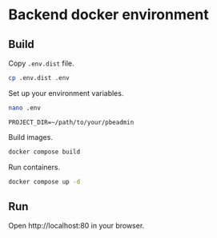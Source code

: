 # Backend docker environment

## Build

Copy `.env.dist` file.

```bash
cp .env.dist .env
```

Set up your environment variables.

```bash
nano .env
```

```
PROJECT_DIR=~/path/to/your/pbeadmin
```

Build images.

```bash
docker compose build
```

Run containers.
```bash
docker compose up -d
```

## Run

Open http://localhost:80 in your browser.
